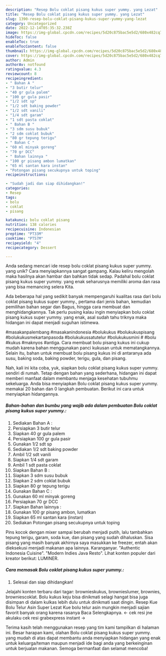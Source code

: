 ```yaml
---
description: "Resep Bolu coklat pisang kukus super yummy. yang Lezat"
title: "Resep Bolu coklat pisang kukus super yummy. yang Lezat"
slug: 1390-resep-bolu-coklat-pisang-kukus-super-yummy-yang-lezat
category: Uncategorized
date: 2022-12-14T05:35:32.238Z
image: https://img-global.cpcdn.com/recipes/5d20c875bac5e5d2/680x482cq70/bolu-coklat-pisang-kukus-super-yummy-foto-resep-utama.jpg
hideToc: false
enableToc: true
enableTocContent: false
thumbnail: https://img-global.cpcdn.com/recipes/5d20c875bac5e5d2/680x482cq70/bolu-coklat-pisang-kukus-super-yummy-foto-resep-utama.jpg
cover: https://img-global.cpcdn.com/recipes/5d20c875bac5e5d2/680x482cq70/bolu-coklat-pisang-kukus-super-yummy-foto-resep-utama.jpg
author: Admin
authorAv: notfound
ratingvalue: 4.3
reviewcount: 8
recipeingredient:
- " Bahan A "
- "3 butir telur"
- "40 gr gula palem"
- "100 gr gula pasir"
- "1/2 sdt sp"
- "1/2 sdt baking powder"
- "1/2 sdt vanili"
- "1/4 sdt garam"
- "1 sdt pasta coklat"
- " Bahan B "
- "3 sdm susu bubuk"
- "2 sdm coklat bubuk"
- "80 gr tepung terigu"
- " Bahan C "
- "60 ml minyak goreng"
- "70 gr DCC"
- " Bahan lainnya "
- "100 gr pisang ambon lumatkan"
- "65 ml santan kara instan"
- "Potongan pisang secukupnya untuk toping"
recipeinstructions:

- "Sudah jadi dan siap dihidangkan!"
categories:
- Resep
tags:
- bolu
- coklat
- pisang

katakunci: bolu coklat pisang 
nutrition: 138 calories
recipecuisine: Indonesian
preptime: "PT33M"
cooktime: "PT57M"
recipeyield: "4"
recipecategory: Dessert

---
```





Anda sedang mencari ide resep bolu coklat pisang kukus super yummy. yang unik? Cara menyiapkannya sangat gampang. Kalau keliru mengolah maka hasilnya akan hambar dan bahkan tidak sedap. Padahal bolu coklat pisang kukus super yummy. yang enak seharusnya memiliki aroma dan rasa yang bisa memancing selera Kita.





Ada beberapa hal yang sedikit banyak mempengaruhi kualitas rasa dari bolu coklat pisang kukus super yummy., pertama dari jenis bahan, kemudian pemilihan bahan segar dan Bagus, hingga cara membuat dan menghidangkannya. Tak perlu pusing kalau ingin menyiapkan bolu coklat pisang kukus super yummy. yang enak,      asal sudah tahu triknya maka hidangan ini dapat menjadi suguhan istimewa.














#masakanpalembang #masakanindonesia #bolukukus #bolukukuspisang #bolukukusmekartanpasoda #bolukukussatutelur #bolukukusmini # #bolu #kukus #maknyos #antiga. Cara membuat bolu pisang kukus ini cukup mudah karena bahan menggunakan panci kukusan untuk mematangkannya. Selain itu, bahan untuk membuat bolu pisang kukus ini di antaranya ada susu, baking soda, baking powder, terigu, gula, dan pisang.






Nah, kali ini kita coba, yuk, siapkan bolu coklat pisang kukus super yummy. sendiri di rumah. Tetap dengan bahan yang sederhana, hidangan ini dapat memberi manfaat dalam membantu menjaga kesehatan tubuhmu sekeluarga. Anda bisa menyiapkan Bolu coklat pisang kukus super yummy. memakai 20 bahan dan 0 langkah pembuatan. Berikut ini cara untuk menyiapkan hidangannya.

<!--inarticleads1-->

##### Bahan-bahan dan bumbu yang wajib ada dalam pembuatan Bolu coklat pisang kukus super yummy.:

1. Sediakan  Bahan A :
1. Persiapkan 3 butir telur
1. Siapkan 40 gr gula palem
1. Persiapkan 100 gr gula pasir
1. Gunakan 1/2 sdt sp
1. Sediakan 1/2 sdt baking powder
1. Ambil 1/2 sdt vanili
1. Siapkan 1/4 sdt garam
1. Ambil 1 sdt pasta coklat
1. Siapkan  Bahan B :
1. Siapkan 3 sdm susu bubuk
1. Siapkan 2 sdm coklat bubuk
1. Siapkan 80 gr tepung terigu
1. Gunakan  Bahan C :
1. Gunakan 60 ml minyak goreng
1. Persiapkan 70 gr DCC
1. Siapkan  Bahan lainnya :
1. Gunakan 100 gr pisang ambon, lumatkan
1. Siapkan 65 ml santan kara (instan)
1. Sediakan Potongan pisang secukupnya untuk toping


Pins kocok dengan mixer sampai berubah menjadi putih, lalu tambahkan tepung terigu, garam, soda kue, dan pisang yang sudah dihaluskan. Sisa pisang yang masih banyak akhirnya saya masukkan ke freezer, entah akan dieksekusi menjadi makanan apa lainnya. Karanganyar. &#34;Authentic Indonesia Cuisine&#34;. &#34;Modern Indies Java Resto&#34;. Lihat konten populer dari kreator berikut: LUMINER. 

<!--inarticleads2-->

##### Cara memasak Bolu coklat pisang kukus super yummy.:


1. Selesai dan siap dihidangkan!

Jelajahi konten terbaru dari tagar: brownieskukus, brownieslumer, brownies, browniescoklat. Bolu kukus keju bisa dinikmati selagi hangat bisa juga disimpan di dalam kulkas lebih dulu untuk dinikmati saat dingin. Resep Kue Bolu Telur Asin Super Lezat Kue bolu telur asin mungkin menjadi sajian favorit banyak orang karena rasanya Baca Selengkapnya. ← cek resi jne akulaku cek resi grabexpress instant → 

Terima kasih telah menggunakan resep yang tim kami tampilkan di halaman ini. Besar harapan kami, olahan Bolu coklat pisang kukus super yummy. yang mudah di atas dapat membantu anda menyiapkan hidangan yang enak untuk keluarga/teman maupun menjadi ide bagi anda yang berkeinginan untuk berjualan makanan. Semoga bermanfaat dan selamat mencoba!
